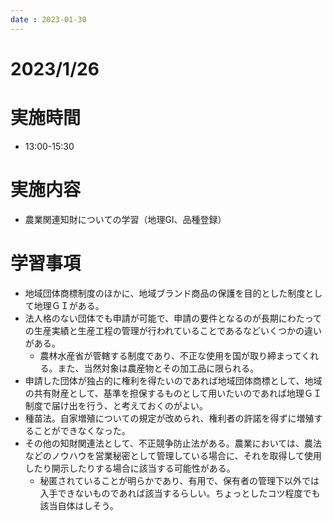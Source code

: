 ```yaml
---
date : 2023-01-30
---
```


# 2023/1/26

# 実施時間
- 13:00-15:30

# 実施内容
- 農業関連知財についての学習（地理GI、品種登録）

# 学習事項
- 地域団体商標制度のほかに、地域ブランド商品の保護を目的とした制度として地理ＧＩがある。
- 法人格のない団体でも申請が可能で、申請の要件となるのが長期にわたっての生産実績と生産工程の管理が行われていることであるなどいくつかの違いがある。
  - 農林水産省が管轄する制度であり、不正な使用を国が取り締まってくれる。また、当然対象は農産物とその加工品に限られる。
- 申請した団体が独占的に権利を得たいのであれば地域団体商標として、地域の共有財産として、基準を担保するものとして用いたいのであれば地理ＧＩ制度で届け出を行う、と考えておくのがよい。
- 種苗法。自家増殖についての規定が改められ、権利者の許諾を得ずに増殖することができなくなった。
- その他の知財関連法として、不正競争防止法がある。農業においては、農法などのノウハウを営業秘密として管理している場合に、それを取得して使用したり開示したりする場合に該当する可能性がある。
  - 秘匿されていることが明らかであり、有用で、保有者の管理下以外では入手できないものであれば該当するらしい。ちょっとしたコツ程度でも該当自体はしそう。